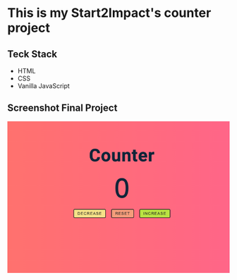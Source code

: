# This is my Start2Impact's counter project

## Teck Stack 
* HTML
* CSS
* Vanilla JavaScript

## Screenshot Final Project
![screenshot final project](./img/screenshot-project.png)
